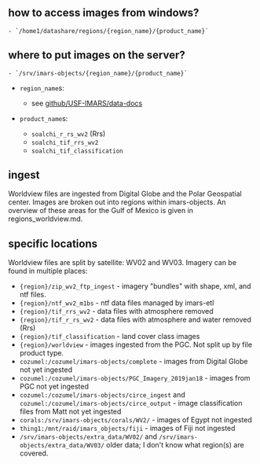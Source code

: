 ## how to access images from windows?
    - `/home1/datashare/regions/{region_name}/{product_name}`
## where to put images on the server?
    - `/srv/imars-objects/{region_name}/{product_name}`

* `region_name`s:
    - see [github/USF-IMARS/data-docs](https://github.com/USF-IMARS/data-docs/blob/master/docs/worldview/regions_worldview.md)
    
* `product_name`s:
    - `soalchi_r_rs_wv2`  (Rrs)
    - `soalchi_tif_rrs_wv2`
    - `soalchi_tif_classification`


## ingest
Worldview files are ingested from Digital Globe and the Polar Geospatial center.
Images are broken out into regions within imars-objects.
An overview of these areas for the Gulf of Mexico is given in regions_worldview.md.

## specific locations
Worldview files are split by satellite: WV02 and WV03.
Imagery can be found in multiple places:
* `{region}/zip_wv2_ftp_ingest` - imagery "bundles" with shape, xml, and ntf files.
* `{region}/ntf_wv2_m1bs` - ntf data files managed by imars-etl
* `{region}/tif_rrs_wv2` - data files with atmosphere removed
* `{region}/tif_r_rs_wv2` - data files with atmosphere and water removed (Rrs)
* `{region}/tif_classification` - land cover class images
* `{region}/worldview` - images ingested from the PGC. Not split up by file product type.
* `cozumel:/cozumel/imars-objects/complete` - images from Digital Globe not yet ingested
* `cozumel:/cozumel/imars-objects/PGC_Imagery_2019jan18` - images from PGC not yet ingested
* `cozumel:/cozumel/imars-objects/circe_ingest` and `cozumel:/cozumel/imars-objects/circe_output` - image classification files from Matt not yet ingested
* `corals:/srv/imars-objects/corals/WV2/` - images of Egypt not ingested
* `thing1:/mnt/raid/imars_objects/fiji` - images of Fiji not ingested
* `/srv/imars-objects/extra_data/WV02/` and `/srv/imars-objects/extra_data/WV03/` older data; I don't know what region(s) are covered.
